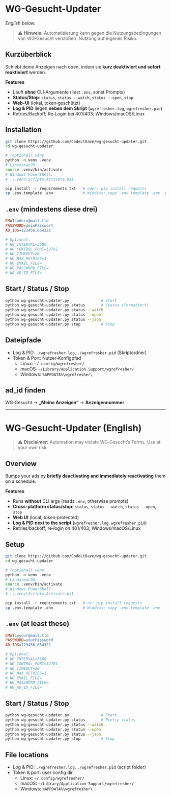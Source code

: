 # WG-Gesucht-Updater
*English below.*

> ⚠️ **Hinweis:** Automatisierung kann gegen die Nutzungsbedingungen von WG‑Gesucht verstoßen. Nutzung auf eigenes Risiko.

## Kurzüberblick
Schiebt deine Anzeigen nach oben, indem sie **kurz deaktiviert und sofort reaktiviert** werden.

**Features**
- Läuft **ohne** CLI‑Argumente (liest `.env`, sonst Prompts)
- **Status/Stop**: `status`, `status --watch`, `status --open`, `stop`
- **Web‑UI** (lokal, token‑geschützt)
- **Log & PID** liegen **neben dem Skript** (`wgrefresher.log`, `wgrefresher.pid`)
- Retries/Backoff; Re‑Login bei 401/403; Windows/macOS/Linux

## Installation
```bash
git clone https://github.com/CodeLtDave/wg-gesucht-updater.git
cd wg-gesucht-updater

# (optional) venv
python -m venv .venv
# Linux/macOS:
source .venv/bin/activate
# Windows PowerShell:
# .\.venv\Scripts\Activate.ps1

pip install -r requirements.txt   # oder: pip install requests
cp .env.template .env             # Windows: copy .env.template .env .env
```

## `.env` (mindestens diese drei)
```ini
EMAIL=dein@mail.tld
PASSWORD=deinPasswort
AD_IDS=123456,654321

# Optional:
# WG_INTERVAL=3600
# WG_CONTROL_PORT=12701
# WG_TIMEOUT=20
# WG_MAX_RETRIES=3
# WG_EMAIL_FILE=
# WG_PASSWORD_FILE=
# WG_AD_ID_FILE=
```

## Start / Status / Stop
```bash
python wg-gesucht-updater.py              # Start
python wg-gesucht-updater.py status       # Status (formatiert)
python wg-gesucht-updater.py status --watch
python wg-gesucht-updater.py status --open
python wg-gesucht-updater.py status --json
python wg-gesucht-updater.py stop         # Stop
```

## Dateipfade
- Log & PID: `./wgrefresher.log`, `./wgrefresher.pid` (Skriptordner)
- Token & Port: Nutzer‑Konfigpfad
  - Linux: `~/.config/wgrefresher/`
  - macOS: `~/Library/Application Support/wgrefresher/`
  - Windows: `%APPDATA%\wgrefresher\`

## ad_id finden
WG‑Gesucht → **„Meine Anzeigen“** → **Anzeigennummer**.

---

# WG-Gesucht-Updater (English)

> ⚠️ **Disclaimer:** Automation may violate WG‑Gesucht’s Terms. Use at your own risk.

## Overview
Bumps your ads by **briefly deactivating and immediately reactivating** them on a schedule.

**Features**
- Runs **without** CLI args (reads `.env`, otherwise prompts)
- **Cross‑platform status/stop**: `status`, `status --watch`, `status --open`, `stop`
- **Web UI** (local, token‑protected)
- **Log & PID** **next to the script** (`wgrefresher.log`, `wgrefresher.pid`)
- Retries/backoff; re‑login on 401/403; Windows/macOS/Linux

## Setup
```bash
git clone https://github.com/CodeLtDave/wg-gesucht-updater.git
cd wg-gesucht-updater

# (optional) venv
python -m venv .venv
# Linux/macOS:
source .venv/bin/activate
# Windows PowerShell:
# .\.venv\Scripts\Activate.ps1

pip install -r requirements.txt   # or: pip install requests
cp .env.template .env             # Windows: copy .env.template .env
```

## `.env` (at least these)
```ini
EMAIL=your@mail.tld
PASSWORD=yourPassword
AD_IDS=123456,654321

# Optional:
# WG_INTERVAL=3600
# WG_CONTROL_PORT=12701
# WG_TIMEOUT=20
# WG_MAX_RETRIES=3
# WG_EMAIL_FILE=
# WG_PASSWORD_FILE=
# WG_AD_ID_FILE=
```

## Start / Status / Stop
```bash
python wg-gesucht-updater.py              # Start
python wg-gesucht-updater.py status       # Pretty status
python wg-gesucht-updater.py status --watch
python wg-gesucht-updater.py status --open
python wg-gesucht-updater.py status --json
python wg-gesucht-updater.py stop         # Stop
```

## File locations
- Log & PID: `./wgrefresher.log`, `./wgrefresher.pid` (script folder)
- Token & port: user config dir
  - Linux: `~/.config/wgrefresher/`
  - macOS: `~/Library/Application Support/wgrefresher/`
  - Windows: `%APPDATA%\wgrefresher\`
